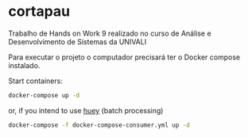 # cortapau
Trabalho de Hands on Work 9 realizado no curso de Análise e Desenvolvimento de Sistemas da UNIVALI



Para executar o projeto o computador precisará ter o Docker compose instalado.


Start containers:
```sh
docker-compose up -d
```
or, if you intend to use [huey](https://github.com/coleifer/huey) (batch processing)

```sh
docker-compose -f docker-compose-consumer.yml up -d
```
